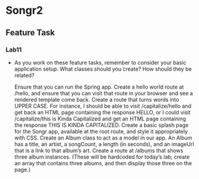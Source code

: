 # Songr2

## Feature Task

### Lab11

- As you work on these feature tasks, remember to consider your basic application setup. What classes should you create? How should they be related?

  Ensure that you can run the Spring app.
  Create a hello world route at /hello, and ensure that you can visit that route in your browser and see a rendered template come back.
  Create a route that turns words into UPPER CASE. For instance, I should be able to visit /capitalize/hello and get back an HTML page containing the response HELLO, or I could visit /capitalize/this is Kinda Capitalized and get an HTML page containing the response THIS IS KINDA CAPITALIZED.
  Create a basic splash page for the Songr app, available at the root route, and style it appropriately with CSS.
  Create an Album class to act as a model in our app.
  An Album has a title, an artist, a songCount, a length (in seconds), and an imageUrl that is a link to that album’s art.
  Create a route at /albums that shows three album instances. (These will be hardcoded for today’s lab; create an array that contains three albums, and then display those three on the page.)
